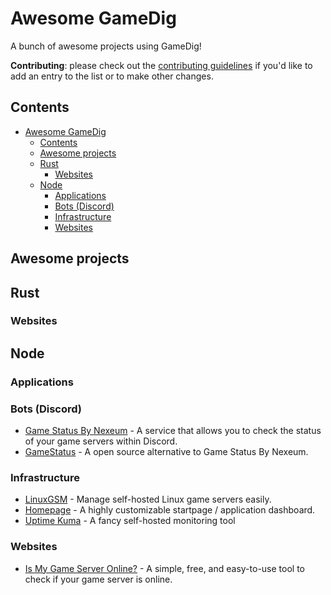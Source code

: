 # Awesome GameDig

A bunch of awesome projects using GameDig!

**Contributing**: please check out the [contributing guidelines](CONTRIBUTING.md)
if you'd like to add an entry to the list or to make other changes.

## Contents

- [Awesome GameDig](#awesome-gamedig)
  - [Contents](#contents)
  - [Awesome projects](#awesome-projects)
  - [Rust](#rust)
    - [Websites](#websites)
  - [Node](#node)
    - [Applications](#applications)
    - [Bots (Discord)](#bots-discord)
    - [Infrastructure](#infrastructure)
    - [Websites](#websites-1)

## Awesome projects

## Rust

### Websites

## Node

### Applications

### Bots (Discord)

- [Game Status By Nexeum](https://nexeummanager.com/) - A service that allows you to check the status of your game servers within Discord.
- [GameStatus](https://github.com/discord-gamestatus/discord-gamestatus) - A open source alternative to Game Status By Nexeum.

### Infrastructure

- [LinuxGSM](https://linuxgsm.com/) - Manage self-hosted Linux game servers easily.
- [Homepage](https://gethomepage.dev/latest/) - A highly customizable startpage / application dashboard.
- [Uptime Kuma](https://uptime.kuma.pet/) - A fancy self-hosted monitoring tool

### Websites

- [Is My Game Server Online?](https://ismygameserver.online/) - A simple, free, and easy-to-use tool to check if your game server is online.
